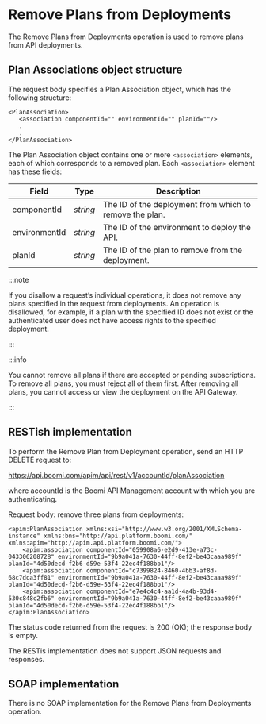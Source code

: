 # Remove Plans from Deployments

<head>
  <meta name="guidename" content="API Management"/>
  <meta name="context" content="GUID-cb31e38f-be7d-403c-926a-4f4d6c23c62c"/>
</head>


The Remove Plans from Deployments operation is used to remove plans from API deployments.

## Plan Associations object structure 

The request body specifies a Plan Association object, which has the following structure:

```
<PlanAssociation>
   <association componentId="" environmentId="" planId=""/>
   .
   .
</PlanAssociation>
```

The Plan Association object contains one or more `<association>` elements, each of which corresponds to a removed plan. Each `<association>` element has these fields:

|Field|Type|Description|
|-----|----|-----------|
|componentId|*string*|The ID of the deployment from which to remove the plan.|
|environmentId|*string*|The ID of the environment to deploy the API.|
|planId|*string*|The ID of the plan to remove from the deployment.|

:::note 

If you disallow a request’s individual operations, it does not remove any plans specified in the request from deployments. An operation is disallowed, for example, if a plan with the specified ID does not exist or the authenticated user does not have access rights to the specified deployment.

:::

:::info 

You cannot remove all plans if there are accepted or pending subscriptions. To remove all plans, you must reject all of them first. After removing all plans, you cannot access or view the deployment on the API Gateway.

:::

## RESTish implementation 

To perform the Remove Plan from Deployment operation, send an HTTP DELETE request to:

https://api.boomi.com/apim/api/rest/v1/accountId/planAssociation

where accountId is the Boomi API Management account with which you are authenticating.

Request body: remove three plans from deployments:

```
<apim:PlanAssociation xmlns:xsi="http://www.w3.org/2001/XMLSchema-instance" xmlns:bns="http://api.platform.boomi.com/" xmlns:apim="http://apim.api.platform.boomi.com/">
    <apim:association componentId="059908a6-e2d9-413e-a73c-043306208728" environmentId="9b9a041a-7630-44ff-8ef2-be43caaa989f" planId="4d50decd-f2b6-d59e-53f4-22ec4f188bb1"/>
    <apim:association componentId="c7399824-8460-4bb3-af8d-68c7dca3ff81" environmentId="9b9a041a-7630-44ff-8ef2-be43caaa989f" planId="4d50decd-f2b6-d59e-53f4-22ec4f188bb1"/>
    <apim:association componentId="e7e4c4c4-aa1d-4a4b-93d4-530c848c2fb6" environmentId="9b9a041a-7630-44ff-8ef2-be43caaa989f" planId="4d50decd-f2b6-d59e-53f4-22ec4f188bb1"/>
</apim:PlanAssociation>
```

The status code returned from the request is 200 \(OK\); the response body is empty.

The RESTis implementation does not support JSON requests and responses.

## SOAP implementation 

There is no SOAP implementation for the Remove Plans from Deployments operation. 